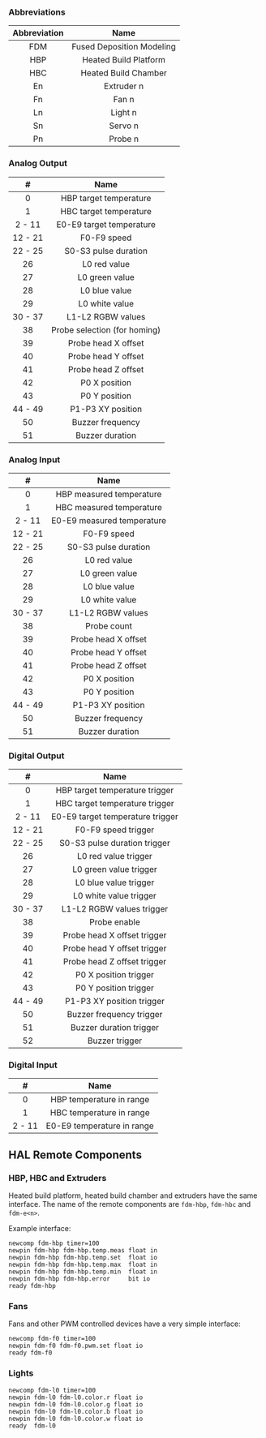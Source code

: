 ### Abbreviations
| Abbreviation      | Name    |
| :----: | :-----: |
| FDM | Fused Deposition Modeling |
| HBP | Heated Build Platform |
| HBC | Heated Build Chamber |
| En | Extruder n |
| Fn | Fan n |
| Ln | Light n |
| Sn | Servo n |
| Pn | Probe n |

### Analog Output
| #      | Name    |
| :----: | :-----: |
| 0 | HBP target temperature |
| 1 | HBC target temperature |
| 2 - 11 | E0-E9 target temperature |
| 12 - 21 | F0-F9 speed |
| 22 - 25 | S0-S3 pulse duration |
| 26 | L0 red value |
| 27 | L0 green value |
| 28 | L0 blue value |
| 29 | L0 white value |
| 30 - 37 | L1-L2 RGBW values |
| 38 | Probe selection (for homing) |
| 39 | Probe head X offset |
| 40 | Probe head Y offset |
| 41 | Probe head Z offset |
| 42 | P0 X position |
| 43 | P0 Y position |
| 44 - 49 | P1-P3 XY position |
| 50 | Buzzer frequency |
| 51 | Buzzer duration |

### Analog Input
| #      | Name    |
| :----: | :-----: |
| 0 | HBP measured temperature |
| 1 | HBC measured temperature |
| 2 - 11 | E0-E9 measured temperature |
| 12 - 21 | F0-F9 speed |
| 22 - 25 | S0-S3 pulse duration |
| 26 | L0 red value |
| 27 | L0 green value |
| 28 | L0 blue value |
| 29 | L0 white value |
| 30 - 37 | L1-L2 RGBW values |
| 38 | Probe count |
| 39 | Probe head X offset |
| 40 | Probe head Y offset |
| 41 | Probe head Z offset |
| 42 | P0 X position |
| 43 | P0 Y position |
| 44 - 49 | P1-P3 XY position |
| 50 | Buzzer frequency |
| 51 | Buzzer duration |

### Digital Output
| #      | Name    |
| :----: | :-----: |
| 0 | HBP target temperature trigger |
| 1 | HBC target temperature trigger |
| 2 - 11 | E0-E9 target temperature trigger |
| 12 - 21 | F0-F9 speed trigger |
| 22 - 25 | S0-S3 pulse duration trigger |
| 26 | L0 red value trigger |
| 27 | L0 green value trigger |
| 28 | L0 blue value trigger |
| 29 | L0 white value trigger |
| 30 - 37 | L1-L2 RGBW values trigger |
| 38 | Probe enable |
| 39 | Probe head X offset trigger |
| 40 | Probe head Y offset trigger |
| 41 | Probe head Z offset trigger |
| 42 | P0 X position trigger |
| 43 | P0 Y position trigger |
| 44 - 49 | P1-P3 XY position trigger |
| 50 | Buzzer frequency trigger |
| 51 | Buzzer duration trigger |
| 52 | Buzzer trigger |

### Digital Input
| #      | Name    |
| :----: | :-----: |
| 0 | HBP temperature in range |
| 1 | HBC temperature in range |
| 2 - 11 | E0-E9 temperature in range |

## HAL Remote Components


### HBP, HBC and Extruders
Heated build platform, heated build chamber and extruders have the same interface. The name of the remote components are `fdm-hbp`, `fdm-hbc` and `fdm-e<n>`.

Example interface:

    newcomp fdm-hbp timer=100
    newpin fdm-hbp fdm-hbp.temp.meas float in
    newpin fdm-hbp fdm-hbp.temp.set  float io
    newpin fdm-hbp fdm-hbp.temp.max  float in
    newpin fdm-hbp fdm-hbp.temp.min  float in
    newpin fdm-hbp fdm-hbp.error     bit io
    ready fdm-hbp
    
### Fans
Fans and other PWM controlled devices have a very simple interface:

    newcomp fdm-f0 timer=100
    newpin fdm-f0 fdm-f0.pwm.set float io
    ready fdm-f0

### Lights

    newcomp fdm-l0 timer=100
    newpin fdm-l0 fdm-l0.color.r float io
    newpin fdm-l0 fdm-l0.color.g float io
    newpin fdm-l0 fdm-l0.color.b float io
    newpin fdm-l0 fdm-l0.color.w float io
    ready  fdm-l0